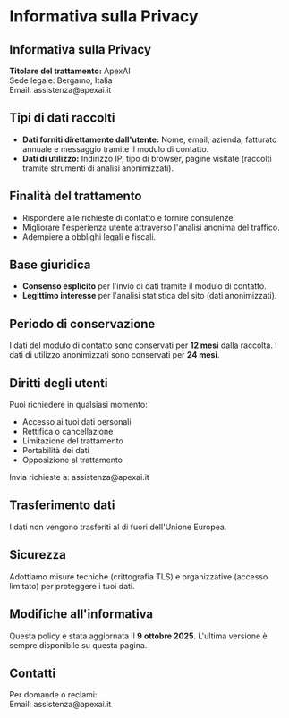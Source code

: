 # Informativa sulla Privacy

<section className="py-20 bg-gradient-to-br from-blue-50 to-white dark:from-slate-900 dark:to-slate-800">
  <div className="container mx-auto px-4">
    <div className="prose prose-blue dark:prose-invert max-w-none">
      <h1>Informativa sulla Privacy</h1>
      <p><strong>Titolare del trattamento:</strong> ApexAI<br />Sede legale: Bergamo, Italia<br />Email: assistenza@apexai.it</p>
      <h2>Tipi di dati raccolti</h2>
      <ul>
        <li><strong>Dati forniti direttamente dall'utente:</strong> Nome, email, azienda, fatturato annuale e messaggio tramite il modulo di contatto.</li>
        <li><strong>Dati di utilizzo:</strong> Indirizzo IP, tipo di browser, pagine visitate (raccolti tramite strumenti di analisi anonimizzati).</li>
      </ul>
      <h2>Finalità del trattamento</h2>
      <ul>
        <li>Rispondere alle richieste di contatto e fornire consulenze.</li>
        <li>Migliorare l'esperienza utente attraverso l'analisi anonima del traffico.</li>
        <li>Adempiere a obblighi legali e fiscali.</li>
      </ul>
      <h2>Base giuridica</h2>
      <ul>
        <li><strong>Consenso esplicito</strong> per l'invio di dati tramite il modulo di contatto.</li>
        <li><strong>Legittimo interesse</strong> per l'analisi statistica del sito (dati anonimizzati).</li>
      </ul>
      <h2>Periodo di conservazione</h2>
      <p>I dati del modulo di contatto sono conservati per <strong>12 mesi</strong> dalla raccolta. I dati di utilizzo anonimizzati sono conservati per <strong>24 mesi</strong>.</p>
      <h2>Diritti degli utenti</h2>
      <p>Puoi richiedere in qualsiasi momento:</p>
      <ul>
        <li>Accesso ai tuoi dati personali</li>
        <li>Rettifica o cancellazione</li>
        <li>Limitazione del trattamento</li>
        <li>Portabilità dei dati</li>
        <li>Opposizione al trattamento</li>
      </ul>
      <p>Invia richieste a: assistenza@apexai.it</p>
      <h2>Trasferimento dati</h2>
      <p>I dati non vengono trasferiti al di fuori dell'Unione Europea.</p>
      <h2>Sicurezza</h2>
      <p>Adottiamo misure tecniche (crittografia TLS) e organizzative (accesso limitato) per proteggere i tuoi dati.</p>
      <h2>Modifiche all'informativa</h2>
      <p>Questa policy è stata aggiornata il <strong>9 ottobre 2025</strong>. L'ultima versione è sempre disponibile su questa pagina.</p>
      <h2>Contatti</h2>
      <p>Per domande o reclami:<br />Email: assistenza@apexai.it</p>
    </div>
  </div>
</section>